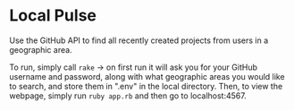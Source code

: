 # Local Pulse

Use the GitHub API to find all recently created projects from users in a geographic area.

To run, simply call `rake` -> on first run it will ask you for your GitHub username and password, along with what geographic areas you would like to search, and store them in ".env" in the local directory. Then, to view the webpage, simply run `ruby app.rb` and then go to localhost:4567. 
